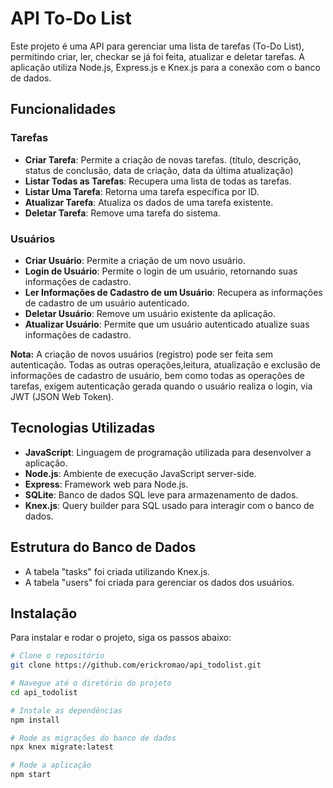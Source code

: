 # API To-Do List

Este projeto é uma API para gerenciar uma lista de tarefas (To-Do List), permitindo criar, ler, checkar se já foi feita, atualizar e deletar tarefas. A aplicação utiliza Node.js, Express.js e Knex.js para a conexão com o banco de dados.

## Funcionalidades

### Tarefas
* **Criar Tarefa**: Permite a criação de novas tarefas. (título, descrição, status de conclusão, data de criação, data da última atualização)
* **Listar Todas as Tarefas**: Recupera uma lista de todas as tarefas.
* **Listar Uma Tarefa**: Retorna uma tarefa específica por ID.
* **Atualizar Tarefa**: Atualiza os dados de uma tarefa existente.
* **Deletar Tarefa**: Remove uma tarefa do sistema.

### Usuários
* **Criar Usuário**: Permite a criação de um novo usuário.
* **Login de Usuário**: Permite o login de um usuário, retornando suas informações de cadastro.
* **Ler Informações de Cadastro de um Usuário**: Recupera as informações de cadastro de um usuário autenticado.
* **Deletar Usuário**: Remove um usuário existente da aplicação.
* **Atualizar Usuário**: Permite que um usuário autenticado atualize suas informações de cadastro.

**Nota:** A criação de novos usuários (registro) pode ser feita sem autenticação. Todas as outras operações,leitura, atualização e exclusão de informações de cadastro de usuário, bem como todas as operações de tarefas, exigem autenticação gerada quando o usuário realiza o login, via JWT (JSON Web Token).

## Tecnologias Utilizadas

* **JavaScript**: Linguagem de programação utilizada para desenvolver a aplicação.
* **Node.js**: Ambiente de execução JavaScript server-side.
* **Express**: Framework web para Node.js.
* **SQLite**: Banco de dados SQL leve para armazenamento de dados.
* **Knex.js**: Query builder para SQL usado para interagir com o banco de dados.

## Estrutura do Banco de Dados

* A tabela "tasks" foi criada utilizando Knex.js.
* A tabela "users" foi criada para gerenciar os dados dos usuários.

## Instalação

Para instalar e rodar o projeto, siga os passos abaixo:

```sh
# Clone o repositório
git clone https://github.com/erickromao/api_todolist.git

# Navegue até o diretório do projeto
cd api_todolist

# Instale as dependências
npm install

# Rode as migrações do banco de dados
npx knex migrate:latest

# Rode a aplicação
npm start
